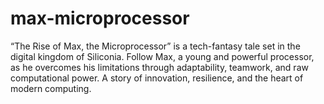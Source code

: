 # max-microprocessor
“The Rise of Max, the Microprocessor” is a tech-fantasy tale set in the digital kingdom of Siliconia. Follow Max, a young and powerful processor, as he overcomes his limitations through adaptability, teamwork, and raw computational power. A story of innovation, resilience, and the heart of modern computing.
